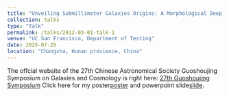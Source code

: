 ```yaml
---
title: "Unveiling Submillimeter Galaxies Origins: A Morphological Deep Dive"
collection: talks
type: "Talk"
permalink: /talks/2012-03-01-talk-1
venue: "UC San Francisco, Department of Testing"
date: 2025-07-25
location: "Changsha, Hunan provience, China"
---
```


The offcial website of the 27th Chinese Astronomical Society Guoshoujing Symposium on Galaxies and Cosmology is right here: [27th Guoshoujing Symposium](https://conferences.koushare.com/gsj2025)
Click here for my poster[poster](https://drive.google.com/file/d/19BZ_VCdIWPjh-oxq6UUcJMWYxsEMx7fd/view?pli=1) and powerpoint slide[slide](https://docs.google.com/presentation/d/1YRDaLXU8OiqE7aTFlDpmDmjYKKftDmk2/edit?pli=1&slide=id.p18#slide=id.p18).
